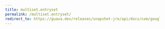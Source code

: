 ```yaml
---
title: multiset.entryset
permalink: /multiset.entryset/
redirect_to: https://guava.dev/releases/snapshot-jre/api/docs/com/google/common/collect/Multiset.html#entrySet--
---
```

